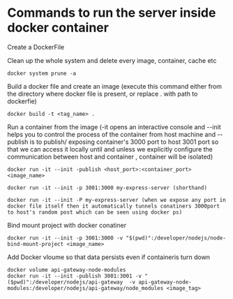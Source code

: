 # Commands to run the server inside docker container 

Create a DockerFile

Clean up the whole system and delete every image, container, cache etc
```
docker system prune -a
```

Build a docker file and create an image
(execute this command either from the directory where docker file is present, or replace . with path to dockerfie)
```
docker build -t <tag_name> .
```

Run a container from the image
(-it opens an interactive console and --init helps you to control the process of the container from host machine and --publish is to publish/ exposing container's 3000 port to host 3001 port so that we can access it locally until and unless we explicitly configure the communication between host and container , container will be isolated)
```
docker run -it --init -publish <host_port>:<container_port> <image_name>

docker run -it --init -p 3001:3000 my-express-server (shorthand)

docker run -it --init -P my-express-server (when we expose any port in docker file itself then it automatically tunnels conatiners 3000port to host's random post which can be seen using docker ps)
```

Bind mount project with docker conatiner
```
docker run -it --init -p 3001:3000 -v "$(pwd)":/developer/nodejs/node-bind-mount-project <image_name>
```

Add Docker vloume so that data persists even if containeris turn down
```
docker volume api-gateway-node-modules
docker run -it --init -publish 3001:3001 -v "($pwd)":/developer/nodejs/api-gateway  -v api-gateway-node-modules:/developer/nodejs/api-gateway/node_modules <image_tag>
```

